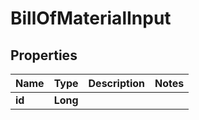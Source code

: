 
# BillOfMaterialInput

## Properties
Name | Type | Description | Notes
------------ | ------------- | ------------- | -------------
**id** | **Long** |  | 



